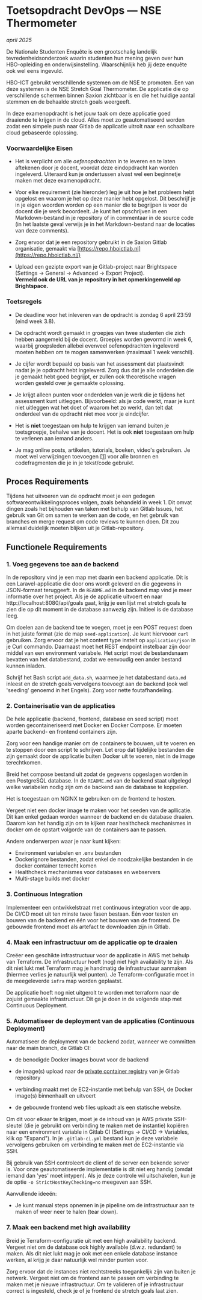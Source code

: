 # Toetsopdracht DevOps — NSE Thermometer
_april 2025_

De Nationale Studenten Enquête is een grootschalig landelijk tevredenheidsonderzoek waarin studenten hun mening geven over hun HBO-opleiding en onderwijsinstelling. Waarschijnlijk heb jij deze enquête ook wel eens ingevuld.

HBO-ICT gebruikt verschillende systemen om de NSE te promoten. Een van deze systemen is de NSE Stretch Goal Thermometer. De applicatie die op verschillende schermen binnen Saxion zichtbaar is en die het huidige aantal stemmen en de behaalde stretch goals weergeeft.

In deze examenopdracht is het jouw taak om deze applicatie goed draaiende te krijgen in de cloud. Alles moet zo geautomatiseerd worden zodat een simpele push naar Gitlab de applicatie uitrolt naar een schaalbare cloud gebaseerde oplossing.

### Voorwaardelijke Eisen

-   Het is verplicht om alle *oefenopdrachten* in te leveren en te laten
    aftekenen door je docent, voordat deze eindopdracht kan worden
    ingeleverd. Uiteraard kun je ondertussen alvast wel een beginnetje
    maken met deze examenopdracht.

-   Voor elke requirement (zie hieronder) leg je uit hoe je het probleem
    hebt opgelost en waarom je het op deze manier hebt opgelost. Dit
    beschrijf je in je eigen woorden worden op een manier die te
    begrijpen is voor de docent die je werk beoordeelt. Je kunt het
    opschrijven in een Markdown-bestand in je repository of in
    commentaar in de source code (in het laatste geval verwijs je in het
    Markdown-bestand naar de locaties van deze comments).

-   Zorg ervoor dat je een repository gebruikt in de Saxion Gitlab
    organisatie, gemaakt via
    [https://repo.hboictlab.nl](https://repo.hboictlab.nl/)

-   Upload een gezipte export van je Gitlab-project naar Brightspace
    (Settings → General → Advanced → Export Project).\
    **Vermeld ook de URL van je repository in het opmerkingenveld op
    Brightspace.**

### Toetsregels

-   De deadline voor het inleveren van de opdracht is zondag 6 april
    23:59 (eind week 3.8).

-   De opdracht wordt gemaakt in groepjes van twee studenten die zich
    hebben aangemeld bij de docent. Groepjes worden gevormd in week 6,
    waarbij groepsleden allebei evenveel oefenopdrachten ingeleverd
    moeten hebben om te mogen samenwerken (maximaal 1 week verschil).

-   Je cijfer wordt bepaald op basis van het assessment dat plaatsvindt
    nadat je je opdracht hebt ingeleverd. Zorg dus dat je alle
    onderdelen die je gemaakt hebt goed begrijpt, er zullen ook
    theoretische vragen worden gesteld over je gemaakte oplossing.

-   Je krijgt alleen punten voor onderdelen van je werk die je tijdens
    het assessment kunt uitleggen. Bijvoorbeeld: als je code werkt, maar
    je kunt niet uitleggen wat het doet of waarom het zo werkt, dan telt
    dat onderdeel van de opdracht niet mee voor je eindcijfer.

-   Het is **niet** toegestaan om hulp te krijgen van iemand buiten je
    toetsgroepje, behalve van je docent. Het is ook **niet** toegestaan
    om hulp te verlenen aan iemand anders.

-   Je mag online posts, artikelen, tutorials, boeken, video\'s
    gebruiken. Je moet wel verwijzingen toevoegen [[1]](https://libguides.murdoch.edu.au/IEEE) voor alle bronnen en codefragmenten die je in je tekst/code gebruikt.

## Proces Requirements

Tijdens het uitvoeren van de opdracht moet je een gedegen
softwareontwikkelingsproces volgen, zoals behandeld in week 1. Dit omvat
dingen zoals het bijhouden van taken met behulp van Gitlab Issues, het
gebruik van Git om samen te werken aan de code, en het gebruik van
branches en merge request om code reviews te kunnen doen. Dit zou
allemaal duidelijk moeten blijken uit je Gitlab-repository.

## Functionele Requirements

### 1. Voeg gegevens toe aan de backend

In de repository vind je een map met daarin een backend applicatie.
Dit is een Laravel-applicatie die door ons wordt geleverd en die
gegevens in JSON-formaat teruggeeft. In de `README.md` in de backend map vind je meer informatie over het project. Als je de applicatie uitvoert en naar http://localhost:8080/api/goals gaat, krijg je een lijst
met stretch goals te zien die op dit moment in de database aanwezig zijn.
Initieel is de database leeg.

Om doelen aan de backend toe te voegen, moet je een POST request doen
in het juiste format (zie de map `seed-application`). Je kunt hiervooor
`curl` gebruiken. Zorg ervoor dat je het content type instelt op
`application/json` in je Curl commando. Daarnaast moet het REST endpoint
instelbaar zijn door middel van een environment variabele. Het script moet de bestandsnaam bevatten van het databestand, zodat we eenvoudig een ander bestand kunnen inladen.

Schrijf het Bash script `add_data.sh`, waarmee je het databestand
`data.md` inleest en de stretch goals vervolgens toevoegt aan de
backend (ook wel 'seeding' genoemd in het Engels). Zorg voor nette
foutafhandeling.

### 2. Containerisatie van de applicaties

De hele applicatie (backend, frontend, database en seed script) moet worden gecontaineriseerd met Docker en
Docker Compose. Er moeten aparte backend- en frontend containers zijn.

Zorg voor een handige manier om de containers te bouwen, uit te voeren
en te stoppen door een script te schrijven. Let erop dat tijdelijke
bestanden die zijn gemaakt door de applicatie buiten Docker uit te
voeren, niet in de image terechtkomen.

Breid het compose bestand uit zodat de gegevens opgeslagen worden in een
PostgreSQL database. In de `README.md` van de backend staat uitgelegd welke
variabelen nodig zijn om de backend aan de database te koppelen.

Het is toegestaan om NGINX te gebruiken om de frontend te hosten.

Vergeet niet een docker image te maken voor het seeden van de apllicatie. Dit kan enkel gedaan worden wanneer de backend en de database draaien. Daarom kan het handig zijn om te kijken naar healthcheck mechanismes in docker om de opstart volgorde van de containers aan te passen.

Andere onderwerpen waar je naar kunt kijken:
- Environment variabelen en .env bestanden
- Dockerignore bestanden, zodat enkel de noodzakelijke bestanden in de docker container terrecht komen
- Healthcheck mechanismes voor databases en webservers
- Multi-stage builds met docker

### 3. Continuous Integration

Implementeer een ontwikkelstraat met continuous integration voor de app.
De CI/CD moet uit ten minste twee fasen bestaan. Eén voor testen en bouwen van de backend en één voor het bouwen van de frontend. De gebouwde frontend moet als artefact te downloaden zijn in Gitlab.

### 4. Maak een infrastructuur om de applicatie op te draaien

Creëer een geschikte infrastructuur voor de applicatie in AWS met behulp
van Terraform. De infrastructuur hoeft (nog) niet high availability te
zijn. Als dit niet lukt met Terraform mag je handmatig de infrastructuur
aanmaken (hiermee verlies je natuurlijk wel punten). Je
Terraform-configuratie moet in de meegeleverde `infra` map worden
geplaatst.

De applicatie hoeft nog niet uitgerolt te worden met terraform naar de zojuist gemaakte infrastructuur. Dit ga je doen in de volgende stap met Continuous Deployment.

### 5. Automatiseer de deployment van de applicaties (Continuous Deployment)

Automatiseer de deployment van de backend zodat, wanneer we committen
naar de main branch, de Gitlab CI:

-   de benodigde Docker images bouwt voor de backend

-   de image(s) upload naar de [private container
    registry](https://docs.gitlab.com/ee/user/packages/container_registry/index.html)
    van je Gitlab repository

-   verbinding maakt met de EC2-instantie met behulp van SSH, de
    Docker image(s) binnenhaalt en uitvoert

-   de gebouwde frontend web files uploadt als een statische website.

Om dit voor elkaar te krijgen, moet je de inhoud van je AWS private
SSH-sleutel (die je gebruikt om verbinding te maken met de instantie)
kopiëren naar een environment variable in Gitlab CI (Settings → CI/CD
→ Variables, klik op "Expand"). In je `.gitlab-ci.yml` bestand kun je
deze variabele vervolgens gebruiken om verbinding te maken met de
EC2-instantie via SSH.

Bij gebruik van SSH controleert de client of de server een bekende
server is. Voor onze geautomatiseerde implementatie is dit niet erg
handig (omdat iemand dan 'yes' moet intypen). Als je deze controle wil
uitschakelen, kun je de optie `-o StrictHostKeyChecking=no` meegeven aan
SSH.

Aanvullende ideeën:
- Je kunt manual steps opnemen in je pipeline om de infrastructuur aan te maken of weer neer te halen (tear down).

### 7. Maak een backend met high availability

Breid je Terraform-configuratie uit met een high availability backend.
Vergeet niet om de database ook highly available (d.w.z. redundant) te
maken. Als dit niet lukt mag je ook met een enkele database instance
werken, al krijg je daar natuurlijk wel minder punten voor.

Zorg ervoor dat de instances niet rechtstreeks toegankelijk zijn van
buiten je netwerk. Vergeet niet om de frontend aan te passen om
verbinding te maken met je nieuwe infrastructuur. Om te valideren of je
infrastructuur correct is ingesteld, check je of je frontend de stretch goals laat zien.
